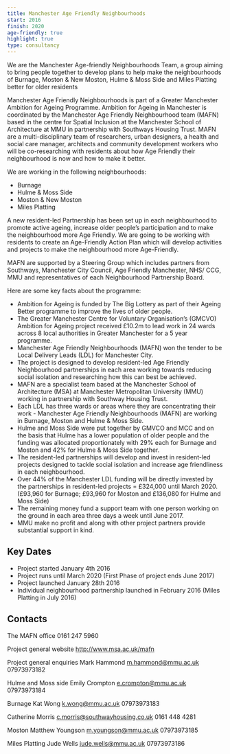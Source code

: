 ```yaml
---
title: Manchester Age Friendly Neighbourhoods
start: 2016
finish: 2020
age-friendly: true
highlight: true
type: consultancy
---
```


We are the Manchester Age-friendly Neighbourhoods Team, a group aiming to bring people together to develop plans to help make the neighbourhoods of Burnage, Moston & New Moston, Hulme & Moss Side and Miles Platting better for older residents

Manchester Age Friendly Neighbourhoods is part of a Greater Manchester Ambition for Ageing Programme. Ambition for Ageing in Manchester is coordinated by the Manchester Age Friendly Neighbourhood team (MAFN) based in the centre for Spatial Inclusion at the Manchester School of Architecture at MMU in partnership with Southways Housing Trust. MAFN are a multi-disciplinary team of researchers, urban designers, a health and social care manager, architects and community development workers who will be co-researching with residents about how Age Friendly their neighbourhood is now and how to make it better.

We are working in the following neighbourhoods:

  * Burnage
  * Hulme & Moss Side
  * Moston & New Moston
  * Miles Platting

A new resident-led Partnership has been set up in each neighbourhood to promote active ageing, increase older people’s participation and to make the neighbourhood more Age Friendly. We are going to be working with residents to create an Age-Friendly Action Plan which will develop activities and projects to make the neighbourhood more Age-Friendly.

MAFN are supported by a Steering Group which includes partners from Southways, Manchester City Council, Age Friendly Manchester, NHS/ CCG, MMU and representatives of each Neighbourhood Partnership Board.

Here are some key facts about the programme:

  * Ambition for Ageing is funded by The Big Lottery as part of their Ageing Better programme to improve the lives of older people.
  * The Greater Manchester Centre for Voluntary Organisation’s (GMCVO) Ambition for Ageing project received £10.2m to lead work in 24 wards across 8 local authorities in Greater Manchester for a 5 year programme.
  * Manchester Age Friendly Neighbourhoods (MAFN) won the tender to be Local Delivery Leads (LDL) for Manchester City.
  * The project is designed to develop resident-led Age Friendly Neighbourhood partnerships in each area working towards reducing social isolation and researching how this can best be achieved.
  * MAFN are a specialist team based at the Manchester School of Architecture (MSA) at Manchester Metropolitan University (MMU) working in partnership with Southway Housing Trust.
  * Each LDL has three wards or areas where they are concentrating their work - Manchester Age Friendly Neighbourhoods (MAFN) are working in Burnage, Moston and Hulme & Moss Side.
  * Hulme and Moss Side were put together by GMVCO and MCC and on the basis that Hulme has a lower population of older people and the funding was allocated proportionately with 29% each for Burnage and Moston and 42% for Hulme & Moss Side together.
  * The resident-led partnerships will develop and invest in resident-led projects designed to tackle social isolation and increase age friendliness in each neighbourhood.
  * Over 44% of the Manchester LDL funding will be directly invested by the partnerships in resident-led projects = £324,000 until March 2020. (£93,960 for Burnage; £93,960 for Moston and £136,080 for Hulme and Moss Side)
  * The remaining money fund a support team with one person working on the ground in each area three days a week until June 2017.
  * MMU make no profit and along with other project partners provide substantial support in kind.

## Key Dates

 * Project started January 4th 2016
 * Project runs until March 2020 (First Phase of project ends June 2017)
 * Project launched January 28th 2016
 * Individual neighbourhood partnership launched in February 2016 (Miles Platting in July 2016)

## Contacts

The MAFN office
0161 247 5960

Project general website
http://www.msa.ac.uk/mafn

Project general enquiries
Mark Hammond m.hammond@mmu.ac.uk
07973973182

Hulme and Moss side
Emily Crompton
e.crompton@mmu.ac.uk
07973973184

Burnage
Kat Wong
k.wong@mmu.ac.uk
07973973183

Catherine Morris
c.morris@southwayhousing.co.uk
0161 448 4281

Moston
Matthew Youngson
m.youngson@mmu.ac.uk
07973973185

Miles Platting
Jude Wells
jude.wells@mmu.ac.uk
07973973186
